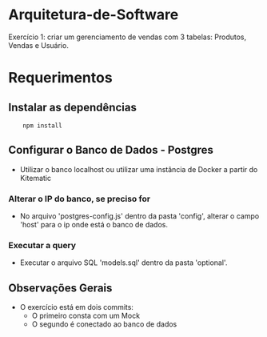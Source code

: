 # Arquitetura-de-Software
Exercício 1: criar um gerenciamento de vendas com 3 tabelas: Produtos, Vendas e Usuário.

# Requerimentos

## Instalar as dependências
```
    npm install
```

## Configurar o Banco de Dados - Postgres
- Utilizar o banco localhost ou utilizar uma instância de Docker a partir do Kitematic

### Alterar o IP do banco, se preciso for
- No arquivo 'postgres-config.js' dentro da pasta 'config', alterar o campo 'host' para o ip onde está o banco de dados.

### Executar a query
- Executar o arquivo SQL 'models.sql' dentro da pasta 'optional'.


## Observações Gerais
- O exercício está em dois commits:
    - O primeiro consta com um Mock
    - O segundo é conectado ao banco de dados